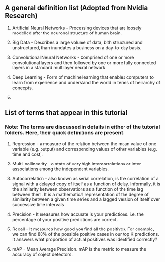 ## A general definition list (Adopted from Nvidia Research)

1. Artificial Neural Networks - Processing devices that are loosely modelled after the neuronal structure of human brain.

2. Big Data - Describes a large volume of data, bith structured and unstructured, than inundates a business on a day-to-day basis.

3. Convolutional Neural Networks - Comprised of one or more convolutional layers and then followed by one or more fully connected layers in a standard multilayer neural network

4. Deep Learning - Form of machine learning that enables computers to learn from experience and understand the world in terms of heirarchy of conecpts.

5. 






## List of terms that appear in this tutorial

### Note: The terms are discussed in details in either of the tutorial folders. Here, their quick definitions are present.


1. Regression - a measure of the relation between the mean value of one variable (e.g. output) and corresponding values of other variables (e.g. time and cost).

2. Multi-collinearity - a state of very high intercorrelations or inter-associations among the independent variables. 

3. Autocorrelation - also known as serial correlation, is the correlation of a signal with a delayed copy of itself as a function of delay. Informally, it is the similarity between observations as a function of the time lag between them. It is a mathematical representation of the degree of similarity between a given time series and a lagged version of itself over successive time intervals

4. Precision - It measures how accurate is your predictions. i.e. the percentage of your positive predictions are correct.

5. Recall - It measures how good you find all the positives. For example, we can find 80% of the possible positive cases in our top K predictions. It answers what proportion of actual positives was identified correctly?

6. mAP - Mean Average Precision. mAP is the metric to measure the accuracy of object detectors.



